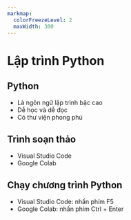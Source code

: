 ```yaml
---
markmap:
  colorFreezeLevel: 2
  maxWidth: 300
---
```


# Lập trình Python

## Python

- Là ngôn ngữ lập trình bậc cao
- Dễ học và dễ đọc
- Có thư viện phong phú

## Trình soạn thảo

- Visual Studio Code
- Google Colab

## Chạy chương trình Python

- Visual Studio Code: nhấn phím F5
- Google Colab: nhấn phím Ctrl + Enter